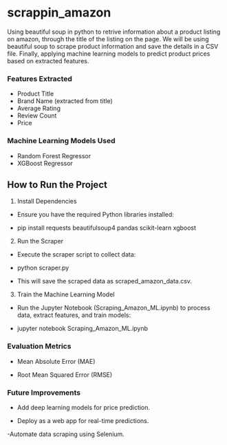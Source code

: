 # scrappin_amazon

Using beautiful soup in python to retrive information about a product listing on amazon, through the title of the listing on the page.
We will be using beautiful soup to scrape product information and save the details in a CSV file. Finally, applying machine learning models to predict product prices based on extracted features.

### Features Extracted

- Product Title
- Brand Name (extracted from title)
- Average Rating
- Review Count
- Price

### Machine Learning Models Used

- Random Forest Regressor
- XGBoost Regressor

## How to Run the Project

1. Install Dependencies

- Ensure you have the required Python libraries installed:

- pip install requests beautifulsoup4 pandas scikit-learn xgboost

2. Run the Scraper

- Execute the scraper script to collect data:

- python scraper.py

- This will save the scraped data as scraped_amazon_data.csv.

3. Train the Machine Learning Model

- Run the Jupyter Notebook (Scraping_Amazon_ML.ipynb) to process data, extract features, and train models:

- jupyter notebook Scraping_Amazon_ML.ipynb

### Evaluation Metrics

- Mean Absolute Error (MAE)

- Root Mean Squared Error (RMSE)

### Future Improvements

- Add deep learning models for price prediction.

- Deploy as a web app for real-time predictions.

-Automate data scraping using Selenium.

